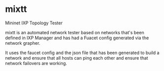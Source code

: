 # mixtt
Mininet IXP Topology Tester

mixtt is an automated network tester based on networks that's been defined in IXP Manager and has had a Fuacet config generated via the network grapher.

It uses the faucet config and the json file that has been generated to build a network and ensure that all hosts can ping each other and ensure that network failovers are working.

